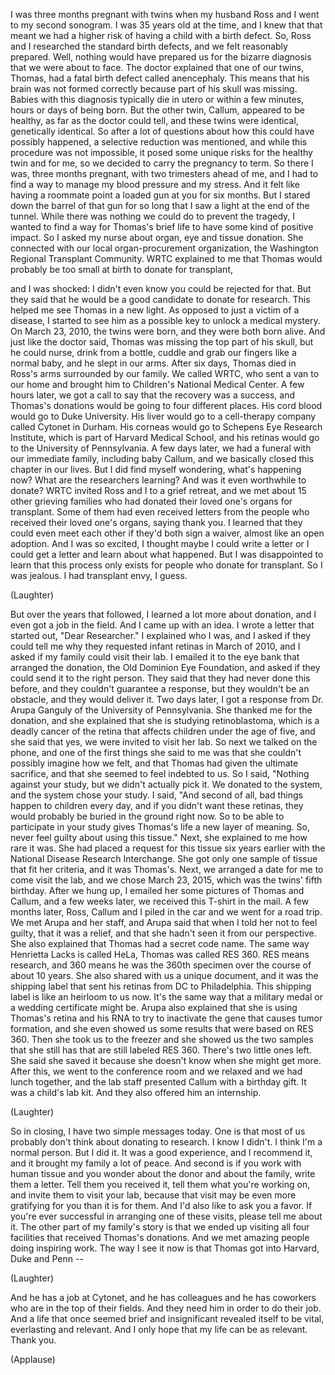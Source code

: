 
I was three months pregnant with twins
when my husband Ross and I
went to my second sonogram.
I was 35 years old at the time,
and I knew that that meant
we had a higher risk
of having a child with a birth defect.
So, Ross and I researched
the standard birth defects,
and we felt reasonably prepared.
Well, nothing would have prepared us
for the bizarre diagnosis
that we were about to face.
The doctor explained
that one of our twins, Thomas,
had a fatal birth defect
called anencephaly.
This means that his brain
was not formed correctly
because part of his skull was missing.
Babies with this diagnosis
typically die in utero
or within a few minutes, hours
or days of being born.
But the other twin, Callum,
appeared to be healthy,
as far as the doctor could tell,
and these twins were identical,
genetically identical.
So after a lot of questions about
how this could have possibly happened,
a selective reduction was mentioned,
and while this procedure
was not impossible,
it posed some unique risks
for the healthy twin and for me,
so we decided to carry
the pregnancy to term.
So there I was, three months pregnant,
with two trimesters ahead of me,
and I had to find a way to manage
my blood pressure and my stress.
And it felt like having a roommate
point a loaded gun at you for six months.
But I stared down
the barrel of that gun for so long
that I saw a light
at the end of the tunnel.
While there was nothing we could do
to prevent the tragedy,
I wanted to find a way
for Thomas&#39;s brief life
to have some kind of positive impact.
So I asked my nurse about organ,
eye and tissue donation.
She connected with our local
organ-procurement organization,
the Washington Regional
Transplant Community.
WRTC explained to me
that Thomas would probably be too small
at birth to donate for transplant,

and I was shocked:
I didn&#39;t even know
you could be rejected for that.
But they said that he would be
a good candidate to donate for research.
This helped me see Thomas in a new light.
As opposed to just a victim of a disease,
I started to see him as a possible key
to unlock a medical mystery.
On March 23, 2010,
the twins were born,
and they were both born alive.
And just like the doctor said,
Thomas was missing
the top part of his skull,
but he could nurse,
drink from a bottle,
cuddle and grab our fingers
like a normal baby,
and he slept in our arms.
After six days, Thomas died in Ross&#39;s arms
surrounded by our family.
We called WRTC, who sent a van to our home
and brought him to Children&#39;s
National Medical Center.
A few hours later, we got a call to say
that the recovery was a success,
and Thomas&#39;s donations
would be going to four different places.
His cord blood would go
to Duke University.
His liver would go to a cell-therapy
company called Cytonet in Durham.
His corneas would go
to Schepens Eye Research Institute,
which is part of Harvard Medical School,
and his retinas would go
to the University of Pennsylvania.
A few days later, we had a funeral
with our immediate family,
including baby Callum,
and we basically
closed this chapter in our lives.
But I did find myself wondering,
what&#39;s happening now?
What are the researchers learning?
And was it even worthwhile to donate?
WRTC invited Ross and I
to a grief retreat,
and we met about
15 other grieving families
who had donated their loved one&#39;s
organs for transplant.
Some of them had even received letters
from the people who received
their loved one&#39;s organs,
saying thank you.
I learned that they
could even meet each other
if they&#39;d both sign a waiver,
almost like an open adoption.
And I was so excited,
I thought maybe I could write a letter
or I could get a letter
and learn about what happened.
But I was disappointed to learn
that this process only exists
for people who donate for transplant.
So I was jealous.
I had transplant envy, I guess.

(Laughter)

But over the years that followed,
I learned a lot more about donation,
and I even got a job in the field.
And I came up with an idea.
I wrote a letter that started out,
&quot;Dear Researcher.&quot;
I explained who I was,
and I asked if they could tell me
why they requested infant retinas
in March of 2010,
and I asked if my family
could visit their lab.
I emailed it to the eye bank
that arranged the donation,
the Old Dominion Eye Foundation,
and asked if they could
send it to the right person.
They said that they had
never done this before,
and they couldn&#39;t guarantee a response,
but they wouldn&#39;t be an obstacle,
and they would deliver it.
Two days later, I got a response
from Dr. Arupa Ganguly
of the University of Pennsylvania.
She thanked me for the donation,
and she explained
that she is studying retinoblastoma,
which is a deadly cancer of the retina
that affects children
under the age of five,
and she said that yes,
we were invited to visit her lab.
So next we talked on the phone,
and one of the first things she said to me
was that she couldn&#39;t possibly
imagine how we felt,
and that Thomas had given
the ultimate sacrifice,
and that she seemed
to feel indebted to us.
So I said, &quot;Nothing against your study,
but we didn&#39;t actually pick it.
We donated to the system,
and the system chose your study.
I said, &quot;And second of all,
bad things happen to children every day,
and if you didn&#39;t want these retinas,
they would probably
be buried in the ground right now.
So to be able to participate in your study
gives Thomas&#39;s life
a new layer of meaning.
So, never feel guilty
about using this tissue.&quot;
Next, she explained to me how rare it was.
She had placed a request
for this tissue six years earlier
with the National Disease
Research Interchange.
She got only one sample of tissue
that fit her criteria,
and it was Thomas&#39;s.
Next, we arranged a date for me
to come visit the lab,
and we chose March 23, 2015,
which was the twins&#39; fifth birthday.
After we hung up, I emailed her
some pictures of Thomas and Callum,
and a few weeks later,
we received this T-shirt in the mail.
A few months later, Ross, Callum
and I piled in the car
and we went for a road trip.
We met Arupa and her staff,
and Arupa said that when I told her
not to feel guilty, that it was a relief,
and that she hadn&#39;t seen it
from our perspective.
She also explained that Thomas
had a secret code name.
The same way Henrietta Lacks
is called HeLa,
Thomas was called RES 360.
RES means research,
and 360 means he was the 360th specimen
over the course of about 10 years.
She also shared with us a unique document,
and it was the shipping label
that sent his retinas
from DC to Philadelphia.
This shipping label
is like an heirloom to us now.
It&#39;s the same way that a military medal
or a wedding certificate might be.
Arupa also explained that she is using
Thomas&#39;s retina and his RNA
to try to inactivate the gene
that causes tumor formation,
and she even showed us some results
that were based on RES 360.
Then she took us to the freezer
and she showed us the two samples
that she still has
that are still labeled RES 360.
There&#39;s two little ones left.
She said she saved it
because she doesn&#39;t know
when she might get more.
After this, we went to the conference room
and we relaxed and we had lunch together,
and the lab staff presented Callum
with a birthday gift.
It was a child&#39;s lab kit.
And they also offered him an internship.

(Laughter)

So in closing, I have two
simple messages today.
One is that most of us probably
don&#39;t think about donating to research.
I know I didn&#39;t.
I think I&#39;m a normal person.
But I did it.
It was a good experience,
and I recommend it,
and it brought my family a lot of peace.
And second is if you work
with human tissue
and you wonder about the donor
and about the family,
write them a letter.
Tell them you received it,
tell them what you&#39;re working on,
and invite them to visit your lab,
because that visit may be
even more gratifying for you
than it is for them.
And I&#39;d also like to ask you a favor.
If you&#39;re ever successful
in arranging one of these visits,
please tell me about it.
The other part of my family&#39;s story
is that we ended up visiting
all four facilities
that received Thomas&#39;s donations.
And we met amazing people
doing inspiring work.
The way I see it now
is that Thomas got into Harvard,
Duke and Penn --

(Laughter)

And he has a job at Cytonet,
and he has colleagues and he has coworkers
who are in the top of their fields.
And they need him
in order to do their job.
And a life that once seemed
brief and insignificant
revealed itself to be vital,
everlasting and relevant.
And I only hope that my life
can be as relevant.
Thank you.

(Applause)

